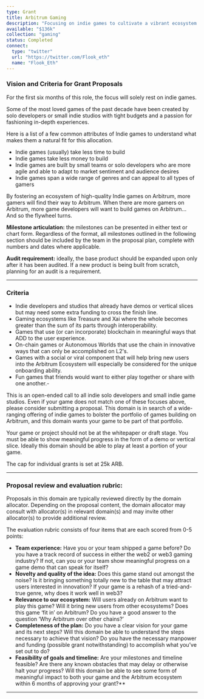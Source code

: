```yaml
---
type: Grant
title: Arbitrum Gaming
description: "Focusing on indie games to cultivate a vibrant ecosystem on Arbitrum DAO."
available: "$136k"
collection: "gaming"
status: Completed
connect:
  type: "twitter"
  url: "https://twitter.com/Flook_eth"
  name: "Flook_Eth"
---
```


### Vision and Criteria for Grant Proposals

For the first six months of this role, the focus will solely rest on indie games.

Some of the most loved games of the past decade have been created by solo developers or small indie studios with tight budgets and a passion for fashioning in-depth experiences.

Here is a list of a few common attributes of Indie games to understand what makes them a natural fit for this allocation.

- Indie games (usually) take less time to build
- Indie games take less money to build
- Indie games are built by small teams or solo developers who are more agile and able to adapt to market sentiment and audience desires
- Indie games span a wide range of genres and can appeal to all types of gamers

By fostering an ecosystem of high-quality Indie games on Arbitrum, more gamers will find their way to Arbitrum. When there are more gamers on Arbitrum, more game developers will want to build games on Arbitrum... 
And so the flywheel turns.

**Milestone articulation:** the milestones can be presented in either text or chart form. Regardless of the format, all milestones outlined in the following section should be included by the team in the proposal plan, complete with numbers and dates where applicable.

**Audit requirement:** ideally, the base product should be expanded upon only after it has been audited. If a new product is being built from scratch, planning for an audit is a requirement.

---

### Criteria

- Indie developers and studios that already have demos or vertical slices but may need some extra funding to cross the finish line.
- Gaming ecosystems like Treasure and Xai where the whole becomes greater than the sum of its parts through interoperability.
- Games that use (or can incorporate) blockchain in meaningful ways that ADD to the user experience.
- On-chain games or Autonomous Worlds that use the chain in innovative ways that can only be accomplished on L2's.
- Games with a social or viral component that will help bring new users into the Arbitrum Ecosystem will especially be considered for the unique onboarding ability.
- Fun games that friends would want to either play together or share with one another.-

This is an open-ended call to all indie solo developers and small indie game studios. Even if your game does not match one of these focuses above, please consider submitting a proposal. This domain is in search of a wide-ranging offering of indie games to bolster the portfolio of games building on Arbitrum, and this domain wants your game to be part of that portfolio.

Your game or project should not be at the whitepaper or draft stage. You must be able to show meaningful progress in the form of a demo or vertical slice. Ideally this domain should be able to play at least a portion of your game.

The cap for individual grants is set at 25k ARB.

---

### Proposal review and evaluation rubric:

Proposals in this domain are typically reviewed directly by the domain allocator. Depending on the proposal content, the domain allocator may consult with allocator(s) in relevant domain(s) and may invite other allocator(s) to provide additional review.

The evaluation rubric consists of four items that are each scored from 0-5 points:

- **Team experience:** Have you or your team shipped a game before? Do you have a track record of success in either the web2 or web3 gaming industry? If not, can you or your team show meaningful progress on a game demo that can speak for itself?
- **Novelty and quality of the idea:** Does this game stand out amongst the noise? Is it bringing something totally new to the table that may attract users interested in innovation? If your game is a rehash of a tried-and-true genre, why does it work well in web3?
- **Relevance to our ecosystem:** Will users already on Arbitrum want to play this game? Will it bring new users from other ecosystems? Does this game ‘fit in’ on Arbitrum? Do you have a good answer to the question ‘Why Arbitrum over other chains?’
- **Completeness of the plan:** Do you have a clear vision for your game and its next steps? Will this domain be able to understand the steps necessary to achieve that vision? Do you have the necessary manpower and funding (possible grant notwithstanding) to accomplish what you’ve set out to do?
- **Feasibility of goals and timeline:** Are your milestones and timeline feasible? Are there any known obstacles that may delay or otherwise halt your progress? Will this domain be able to see some form of meaningful impact to both your game and the Arbitrum ecosystem within 6 months of approving your grant?\*\*

---

